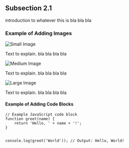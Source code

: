 ## Subsection 2.1

introduction to whatever this is bla bla bla

### Example of Adding Images

![Small Image](https://demo.surfly.com/img/gif/you-them.gif)

Text to explain. bla bla bla bla

![Medium Image](https://demo.surfly.com/img/gif/you-them.gif)

Text to explain. bla bla bla bla

![Large Image](https://demo.surfly.com/img/gif/you-them.gif)

Text to explain. bla bla bla bla

#### Example of Adding Code Blocks

<div class="code-block">
    <pre><code class="language-javascript">// Example JavaScript code block
function greet(name) {
    return 'Hello, ' + name + '!';
}

console.log(greet('World')); // Output: Hello, World!
    </code></pre>
</div>